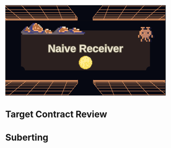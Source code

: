 <img src="https://github.com/wasny0ps/Damn-Vulnerable-DeFi/blob/main/src/2.png">

# Target Contract Review

# Suberting
